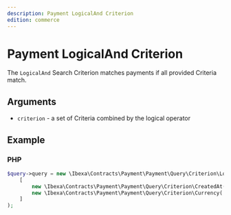 ```yaml
---
description: Payment LogicalAnd Criterion
edition: commerce
---
```


# Payment LogicalAnd Criterion

The `LogicalAnd` Search Criterion matches payments if all provided Criteria match.

## Arguments

- `criterion` - a set of Criteria combined by the logical operator

## Example

### PHP

``` php
$query->query = new \Ibexa\Contracts\Payment\Payment\Query\Criterion\LogicalAnd(
    [
        new \Ibexa\Contracts\Payment\Payment\Query\Criterion\CreatedAt(new DateTime('2023-03-01'));
        new \Ibexa\Contracts\Payment\Payment\Query\Criterion\Currency('USD');
    ]
);
```
